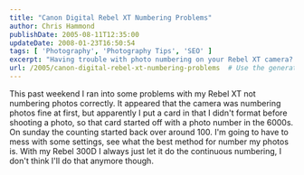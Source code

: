 ```yaml
---
title: "Canon Digital Rebel XT Numbering Problems"
author: Chris Hammond
publishDate: 2005-08-11T12:35:00
updateDate: 2008-01-23T16:50:54
tags: [ 'Photography', 'Photography Tips', 'SEO' ]
excerpt: "Having trouble with photo numbering on your Rebel XT camera? Learn how to troubleshoot and find the best method for numbering your photos effectively."
url: /2005/canon-digital-rebel-xt-numbering-problems  # Use the generated URL with year
---
```

This past weekend I ran into some problems with my Rebel XT not numbering photos correctly. It appeared that the camera was numbering photos fine at first, but apparently I put a card in that I didn't format before shooting a&nbsp;photo, so that card started off with a photo number in the 6000s. On sunday the counting started back over around 100. I'm going to have to mess with some settings, see what the best method for number my photos is. With my Rebel 300D I always just let it do the continuous numbering, I don't think I'll do that anymore though.

